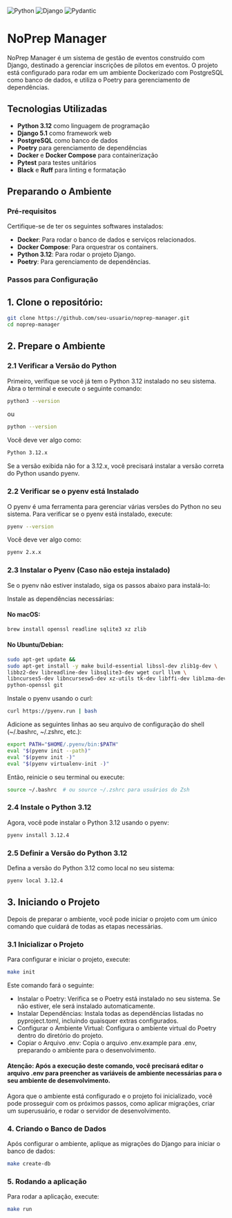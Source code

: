 ![Python](https://img.shields.io/badge/Python-3.12.*-blue.svg)
![Django](https://img.shields.io/badge/Django-5.1.*-092E20.svg)
![Pydantic](https://img.shields.io/badge/Pydantic-2.8.2-red.svg)

# NoPrep Manager

NoPrep Manager é um sistema de gestão de eventos construído com Django, destinado a gerenciar inscrições de pilotos em eventos. O projeto está configurado para rodar em um ambiente Dockerizado com PostgreSQL como banco de dados, e utiliza o Poetry para gerenciamento de dependências.

## Tecnologias Utilizadas

- **Python 3.12** como linguagem de programação
- **Django 5.1** como framework web
- **PostgreSQL** como banco de dados
- **Poetry** para gerenciamento de dependências
- **Docker** e **Docker Compose** para containerização
- **Pytest** para testes unitários
- **Black** e **Ruff** para linting e formatação

## Preparando o Ambiente

### Pré-requisitos

Certifique-se de ter os seguintes softwares instalados:

- **Docker**: Para rodar o banco de dados e serviços relacionados.
- **Docker Compose**: Para orquestrar os containers.
- **Python 3.12**: Para rodar o projeto Django.
- **Poetry**: Para gerenciamento de dependências.

### Passos para Configuração

## 1. Clone o repositório:

```bash
git clone https://github.com/seu-usuario/noprep-manager.git
cd noprep-manager
```
## 2. Prepare o Ambiente

### 2.1 Verificar a Versão do Python

Primeiro, verifique se você já tem o Python 3.12 instalado no seu sistema. Abra o terminal e execute o seguinte comando:

```bash
python3 --version
```
ou
```bash
python --version
```
Você deve ver algo como:

```bash
Python 3.12.x
```

Se a versão exibida não for a 3.12.x, você precisará instalar a versão correta do Python usando pyenv.

### 2.2 Verificar se o pyenv está Instalado
O pyenv é uma ferramenta para gerenciar várias versões do Python no seu sistema. Para verificar se o pyenv está instalado, execute:

```bash
pyenv --version
```
Você deve ver algo como:

```bash
pyenv 2.x.x
```

### 2.3 Instalar o Pyenv (Caso não esteja instalado)
Se o pyenv não estiver instalado, siga os passos abaixo para instalá-lo:

Instale as dependências necessárias:
#### No macOS:
```bash
brew install openssl readline sqlite3 xz zlib
```

#### No Ubuntu/Debian:
```bash
sudo apt-get update &&
sudo apt-get install -y make build-essential libssl-dev zlib1g-dev \
libbz2-dev libreadline-dev libsqlite3-dev wget curl llvm \
libncurses5-dev libncursesw5-dev xz-utils tk-dev libffi-dev liblzma-dev \
python-openssl git
```
Instale o pyenv usando o curl:
```bash
curl https://pyenv.run | bash
```

Adicione as seguintes linhas ao seu arquivo de configuração do shell (~/.bashrc, ~/.zshrc, etc.):

```bash
export PATH="$HOME/.pyenv/bin:$PATH"
eval "$(pyenv init --path)"
eval "$(pyenv init -)"
eval "$(pyenv virtualenv-init -)"
```
Então, reinicie o seu terminal ou execute:
```bash
source ~/.bashrc  # ou source ~/.zshrc para usuários do Zsh
```

### 2.4 Instale o Python 3.12
Agora, você pode instalar o Python 3.12 usando o pyenv:
```bash
pyenv install 3.12.4
```

### 2.5 Definir a Versão do Python 3.12
Defina a versão do Python 3.12 como local no seu sistema:
```bash
pyenv local 3.12.4
```
## 3. Iniciando o Projeto

Depois de preparar o ambiente, você pode iniciar o projeto com um único comando que cuidará de todas as etapas necessárias.

### 3.1 Inicializar o Projeto

Para configurar e iniciar o projeto, execute:

```bash
make init
```
Este comando fará o seguinte:

- Instalar o Poetry: Verifica se o Poetry está instalado no seu sistema. Se não estiver, ele será instalado automaticamente.
- Instalar Dependências: Instala todas as dependências listadas no pyproject.toml, incluindo quaisquer extras configurados.
- Configurar o Ambiente Virtual: Configura o ambiente virtual do Poetry dentro do diretório do projeto.
- Copiar o Arquivo .env: Copia o arquivo .env.example para .env, preparando o ambiente para o desenvolvimento.

#### Atenção: Após a execução deste comando, você precisará editar o arquivo .env para preencher as variáveis de ambiente necessárias para o seu ambiente de desenvolvimento.

Agora que o ambiente está configurado e o projeto foi inicializado, você pode prosseguir com os próximos passos, como aplicar migrações, criar um superusuário, e rodar o servidor de desenvolvimento.


### 4. Criando o Banco de Dados
Após configurar o ambiente, aplique as migrações do Django para iniciar o banco de dados:

```bash
make create-db
```

### 5. Rodando a aplicação
Para rodar a aplicação, execute:

```bash
make run
```
